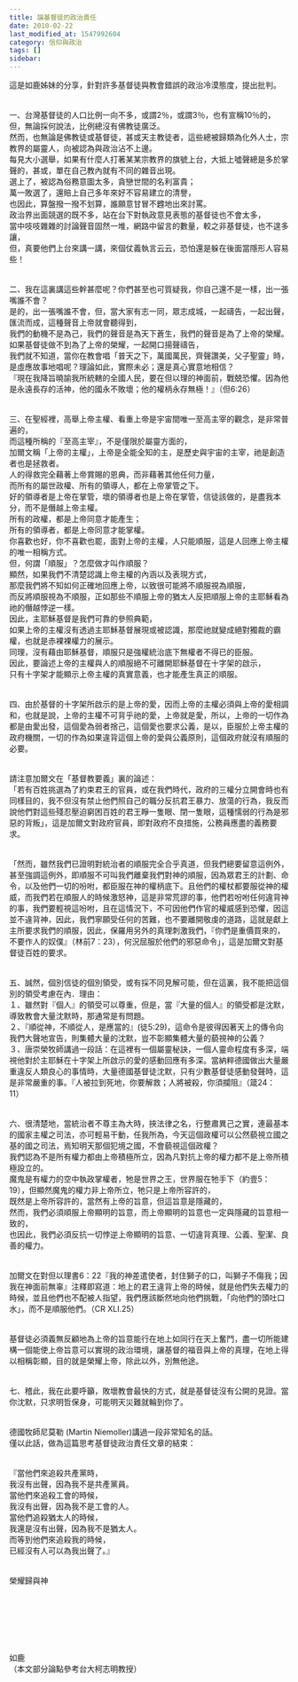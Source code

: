 ```yaml
---
title: 論基督徒的政治責任
date: 2010-02-22
last_modified_at: 1547992604
category: 信仰與政治
tags: []
sidebar: 
---
```


<p>這是如鹿姊妹的分享，針對許多基督徒與教會錯誤的政治冷漠態度，提出批判。<br/><!--more--><br/><br/>一、台灣基督徒的人口比例一向不多，或謂2％，或謂3％，也有宣稱10％的，但，無論採何說法，比例總沒有佛教徒廣泛。<br/>然而，也無論是佛教徒或基督徒，甚或天主教徒者，這些總被歸類為化外人士，宗教界的屬靈人，向被認為與政治沾不上邊。<br/>每見大小選舉，如果有什麼人打著某某宗教界的旗號上台，大抵上噓聲總是多於掌聲的，甚或，單在自己教內就有不同的雜音出現。<br/>選上了，被認為俗務意圖太多，貪戀世間的名利富貴；<br/>萬一敗選了，還賠上自己多年來好不容易建立的清譽，<br/>也因此，算盤撥一撥不划算，誰願意甘冒不韙地出來討罵。<br/>政治界出面競選的既不多，站在台下對執政意見表態的基督徒也不會太多，<br/>當中吱吱雜雜的討論聲音固然一堆，網路中留言的數量，較之非基督徒，也不遑多讓，<br/>但，真要他們上台來講一講，來個仗義執言云云，恐怕還是躲在後面當隱形人容易些！<br/><br/><br/>二、我在這裏講這些幹甚麼呢？你們甚至也可質疑我，你自己還不是一樣，出一張嘴誰不會？<br/>是的，出一張嘴誰不會，但，當大家有志一同，眾志成城，一起禱告，一起出聲，匯流而成，這種聲音上帝就會聽得到，<br/>我們的動機不是為己，我們的聲音是為天下蒼生，我們的聲音是為了上帝的榮耀。<br/>如果基督徒做不到為了上帝的榮耀，一起開口揚聲禱告，<br/>我們就不知道，當你在教會唱「普天之下，萬國萬民，齊聲讚美，父子聖靈」時，是虛應故事地唱呢？理論如此，實際未必；還是真心實意地相信？<br/>『現在我降旨曉諭我所統轄的全國人民，要在但以理的神面前，戰兢恐懼。因為他是永遠長存的活神，他的國永不敗壞；他的權柄永存無極！』（但6:26）<br/><br/><br/>三、在聖經裡，高舉上帝主權、看重上帝是宇宙間唯一至高主宰的觀念，是非常普遍的，<br/>而這種所稱的『至高主宰』，不是僅限於屬靈方面的，<br/>加爾文稱「上帝的主權」，上帝是全能全知的主，是歷史與宇宙的主宰，祂是創造者也是拯救者。<br/>人的得救完全藉著上帝賞賜的恩典，而非藉著其他任何力量，<br/>而所有的屬世政權、所有的領導人，都在上帝掌管之下。<br/>好的領導者是上帝在掌管，壞的領導者也是上帝在掌管，信徒該做的，是盡我本分，而不是僭越上帝主權。<br/>所有的政權，都是上帝同意才能產生；<br/>所有的領導者，都是上帝同意才能掌權。<br/>你喜歡也好，你不喜歡也罷，面對上帝的主權，人只能順服，這是人回應上帝主權的唯一相稱方式。<br/>但，何謂「順服」？怎麼做才叫作順服？<br/>顯然，如果我們不清楚認識上帝主權的內涵以及表現方式，<br/>那麼我們將不知如何正確地回應上帝，以致很可能將不順服視為順服，<br/>而反將順服視為不順服，正如那些不順服上帝的猶太人反把順服上帝的主耶穌看為祂的僭越悖逆一樣。<br/>因此，主耶穌基督是我們可靠的參照典範，<br/>如果上帝的主權沒有透過主耶穌基督展現或被認識，那麼祂就變成絕對獨裁的霸權，也就是赤裸裸權力的展示。<br/>同理，沒有藉由耶穌基督，順服只是強權統治底下無權者不得已的臣服。<br/>因此，要論述上帝的主權與人的順服絕不可離開耶穌基督在十字架的啟示，<br/>只有十字架才能顯示上帝主權的真實意義，也才能產生真正的順服。　<br/><br/><br/>四、由於基督的十字架所啟示的是上帝的愛，因而上帝的主權必須與上帝的愛相調和，也就是說，上帝的主權不可背乎祂的愛，上帝就是愛，所以，上帝的一切作為都是由愛出發，這個愛為弱者捨己，這個愛也要求公義，是以，臣服於上帝主權的政府機關，一切的作為如果違背這個上帝的愛與公義原則，這個政府就沒有順服的必要。<br/><br/><br/>請注意加爾文在「基督教要義」裏的論述：<br/>「若有百姓挑選為了約束君王的官員，或在我們時代，政府的三權分立開會時也有同樣目的，我不但沒有禁止他們照自己的職分反抗君王暴力、放蕩的行為，我反而說他們對這些殘忍壓迫窮困百姓的君王睜一隻眼、閉一隻眼，這種懦弱的行為是邪惡的背叛」，這是加爾文對政府官員，即對政府不良措施，公務員應盡的義務要求。<br/><br/><br/>「然而，雖然我們已證明對統治者的順服完全合乎真道，但我們總要留意這例外，甚至強調這例外，即順服不可叫我們離棄我們對神的順服，因為眾君王的計劃、命令，以及他們一切的吩咐，都臣服在神的權柄底下。且他們的權杖都要服從神的權威，而我們若在順服人的時候激怒神，這是非常荒謬的事，他們若吩咐任何違背神的事，我們要輕視這吩咐，且在這情況下，不可因他們作官的權威感到恐懼，因這並不違背神，因此，我們寧願受任何的苦難，也不要離開敬虔的道路，這就是獻上主所要求我們的順服，因此，保羅用另外的真理刺激我們，『你們是重價買來的，不要作人的奴僕』（林前7：23），何況屈服於他們的邪惡命令」，這是加爾文對基督徒百姓的要求。<br/><br/><br/>五、誠然，個別信徒的個別領受，或有採不同見解可能，但在這裏，我不能把這個別的領受考慮在內．理由：<br/>１、雖然對『個人』的領受可以尊重，但是，當『大量的個人』的領受都是沈默，導致教會大量沈默時，那通常是有問題。<br/>２、『順從神，不順從人，是應當的』(徒5:29)，這命令是彼得因著天上的傳令向我們大聲地宣告，則集體大量的沈默，豈不彰顯集體大量的藐視神的公義？<br/>３、唐崇榮牧師講過一段話：在這裡有一個屬靈秘訣，一個人靈命程度有多深，端視他對於主耶穌在十字架上所啟示的愛的感動回應有多深。當納粹德國做出大量嚴重違反人類良心的事情時，大量德國基督徒沈默，只有少數基督徒感動發聲時，這是非常嚴重的事。『人被拉到死地，你要解救；人將被殺，你須攔阻』（箴24：11）<br/><br/><br/>六、很清楚地，當統治者不尊主為大時，挾法律之名，行整肅異己之實，連最基本的國家主權之司法，亦可輕易干動，任我所為，今天這個政權可以公然藐視立國之基的國之司法，焉知明天那個犯境之國，不會藐視這個政權？<br/>我們認為不是所有權力都由上帝積極所立，因為凡對抗上帝的權力都不是上帝所積極設立的。<br/>魔鬼是有權力的空中執政掌權者，牠是世界之王，世界服在牠手下（約壹5：19），但顯然魔鬼的權力非上帝所立，牠只是上帝所容許的，<br/>既然是上帝所容許的，當然有上帝的旨意，但這旨意是隱藏的，<br/>然而，我們必須順服上帝顯明的旨意，而上帝顯明的旨意也一定與隱藏的旨意相一致的，<br/>也因此，我們必須反抗一切悖逆上帝顯明的旨意、一切違背真理、公義、聖潔、良善的權力。<br/><br/><br/>加爾文在對但以理書6：22『我的神差遣使者，封住獅子的口，叫獅子不傷我；因我在神面前無辜』注釋即寫道：地上的君王違背上帝的時候，就是他們失去權力的時候，並且他們也不配被人指望，我們應該斷然地向他們挑戰，「向他們的頭吐口水」，而不是順服他們。（CR XLI.25）<br/><br/><br/>基督徒必須義無反顧地為上帝的旨意能行在地上如同行在天上奮鬥，盡一切所能建構一個能使上帝旨意可以實現的政治環境，讓基督的福音與上帝的真理，在地上得以相稱彰顯，目的就是榮耀上帝，除此以外，別無他途。<br/><br/><br/>七、稽此，我在此要呼籲，敗壞教會最快的方式，就是基督徒沒有公開的見證。當你沈默，只求明哲保身，可能明天災難就輪到你了。<br/><br/><br/>德國牧師尼莫勒 (Martin Niemoller)講過一段非常知名的話。<br/>僅以此話，做為這篇思考基督徒政治責任文章的結束：<br/><br/><br/>『當他們來追殺共產黨時，<br/>我沒有出聲，因為我不是共產黨員。<br/>當他們來追殺工會的時候，<br/>我沒有出聲，因為我不是工會的人。<br/>當他們追殺猶太人的時候，<br/>我還是沒有出聲，因為我不是猶太人。<br/>而等到他們來追殺我的時候，<br/>已經沒有人可以為我出聲了。』<br/><br/><br/>榮耀歸與神<br/><br/><br/><br/><br/><br/><br/><br/>如鹿<br/>（本文部分論點參考台大柯志明教授）<br/>
</p>